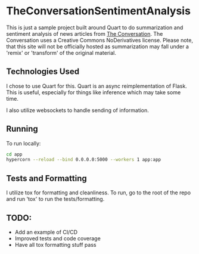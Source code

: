 # TheConversationSentimentAnalysis

This is just a sample project built around Quart to do summarization and sentiment analysis of news articles from [The Conversation](https://theconversation.com/us/feeds). The Conversation uses a Creative Commons NoDerivatives license. Please note, that this site will not be officially hosted as summarization may fall under a 'remix' or 'transform' of the original material.

## Technologies Used

I chose to use Quart for this. Quart is an async reimplementation of Flask. This is useful, especially for things like inference which may take some time.

I also utilize websockets to handle sending of information.

## Running

To run locally:

```sh
cd app
hypercorn --reload --bind 0.0.0.0:5000 --workers 1 app:app
```

## Tests and Formatting

I utilize tox for formatting and cleanliness. To run, go to the root of the repo and run 'tox' to run the tests/formatting.

## TODO:

- Add an example of CI/CD
- Improved tests and code coverage
- Have all tox formatting stuff pass
